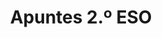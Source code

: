 ---
title: "Apuntes 2.º ESO"  # Add a page title.
summary: "Apuntes de Física y Química de 2.º ESO."  # Add a page description.
type: "widget_page"  # Page type is a Widget Page
url: "recursos-fisica-quimica/apuntes/2eso"
---